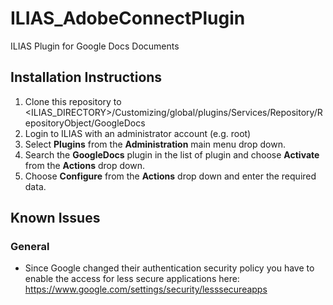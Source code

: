 # ILIAS_AdobeConnectPlugin
ILIAS Plugin for Google Docs Documents

## Installation Instructions
1. Clone this repository to <ILIAS_DIRECTORY>/Customizing/global/plugins/Services/Repository/RepositoryObject/GoogleDocs
2. Login to ILIAS with an administrator account (e.g. root)
3. Select **Plugins** from the **Administration** main menu drop down.
4. Search the **GoogleDocs** plugin in the list of plugin and choose **Activate** from the **Actions** drop down.
5. Choose **Configure** from the **Actions** drop down and enter the required data.

## Known Issues

### General
* Since Google changed their authentication security policy you have to enable the access for less secure applications here: <https://www.google.com/settings/security/lesssecureapps>